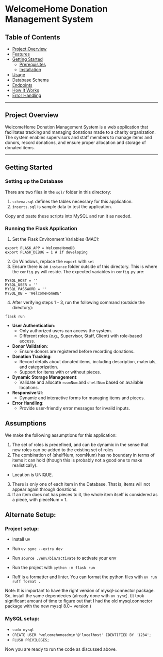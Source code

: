 # WelcomeHome Donation Management System

## Table of Contents

- [Project Overview](#project-overview)
- [Features](#features)
- [Getting Started](#getting-started)
  - [Prerequisites](#prerequisites)
  - [Installation](#installation)
- [Usage](#usage)
- [Database Schema](#database-schema)
- [Endpoints](#endpoints)
- [How It Works](#how-it-works)
- [Error Handling](#error-handling)

---

## Project Overview

WelcomeHome Donation Management System is a web application that facilitates tracking and managing donations made to a charity organization. The system enables supervisors and staff members to manage items and donors, record donations, and ensure proper allocation and storage of donated items.

---

## Getting Started

### Setting up the Database

There are two files in the `sql/` folder in this directory:

1. `schema.sql` defines the tables necessary for this application.
2. `inserts.sql` is sample data to test the application.

Copy and paste these scripts into MySQL and run it as needed.

### Running the Flask Application

1. Set the Flask Environment Variables (MAC):

```
export FLASK_APP = WelcomeHomeDB
export FLASK_DEBUG = 1 # if developing
```

2. On Windows, replace the `export` with `set`
3. Ensure there is an `instance` folder outside of this directory. This is where the `config.py` will reside. The expected variables in `config.py` are:

```
MYSQL_HOST = ''
MYSQL_USER = ''
MYSQL_PASSWORD = ''
MYSQL_DB = 'WelcomeHomeDB'
```

4. After verifying steps 1 - 3, run the following command (outside the directory):
```
flask run
```

- **User Authentication**:
  - Only authorized users can access the system.
  - Different roles (e.g., Supervisor, Staff, Client) with role-based access.
- **Donor Validation**:
  - Ensure donors are registered before recording donations.
- **Donation Tracking**:
  - Record details about donated items, including description, materials, and categorization.
  - Support for items with or without pieces.
- **Dynamic Storage Management**:
  - Validate and allocate `roomNum` and `shelfNum` based on available locations.
- **Responsive UI**:
  - Dynamic and interactive forms for managing items and pieces.
- **Error Handling**:
  - Provide user-friendly error messages for invalid inputs.

## Assumptions

We make the following assumptions for this application:

1. The set of roles is predefined, and can be dynamic in the sense that new roles can be added to the existing set of roles
2. The combination of (shelfNum, roomNum) has no boundary in terms of items it can hold (though this is probably not a good one to make realistically).

- Location is UNIQUE.

3. There is only one of each item in the Database. That is, items will not appear again through donations.
4. If an item does not has pieces to it, the whole item itself is considered as a piece, with pieceNum = 1.



## Alternate Setup:

### Project setup:
- Install uv
- Run `uv sync --extra dev`
- Run `source .venv/bin/activate` to activate your env
- Run the project with `python -m flask run`

- Ruff is a formatter and linter. You can format the python files with `uv run ruff format .`

Note: It is important to have the right version of mysql-connector package. So, install the same dependecies (already done with `uv sync`). (It took significant amount of time to figure out that I had the old mysql.connector package with the new mysql 8.0+ version.)

### MySQL setup:
- `sudo mysql`
- `CREATE USER 'welcomehomeadmin'@'localhost' IDENTIFIED BY '1234';`
- `FLUSH PRIVILEGES;`

Now you are ready to run the code as discussed above.
